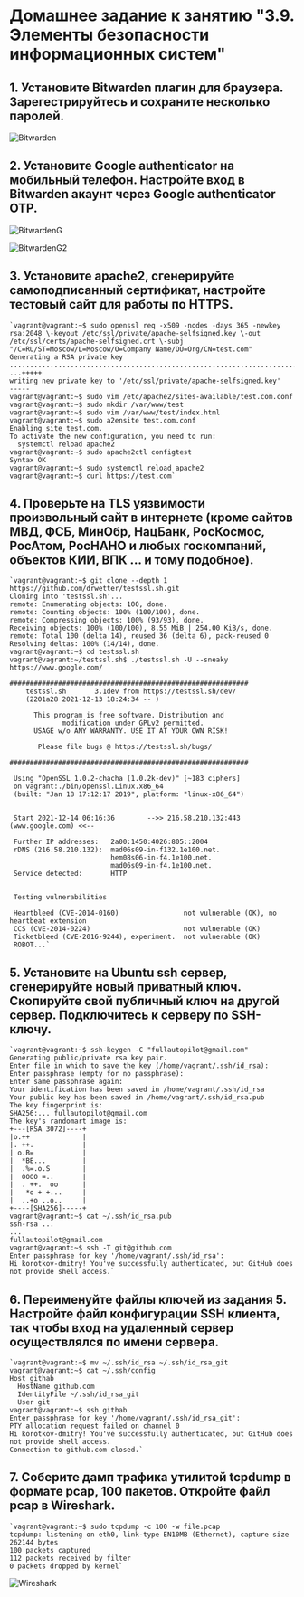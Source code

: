 # Домашнее задание к занятию "3.9. Элементы безопасности информационных систем"

## 1. Установите Bitwarden плагин для браузера. Зарегестрируйтесь и сохраните несколько паролей.
![Bitwarden](https://user-images.githubusercontent.com/92984527/145699393-6c00647a-82ce-4ffe-aa70-0299569e2757.png)
## 2. Установите Google authenticator на мобильный телефон. Настройте вход в Bitwarden акаунт через Google authenticator OTP.
![BitwardenG](https://user-images.githubusercontent.com/92984527/145699775-838c2b78-4839-4025-8f1b-7f3581f61cf6.png)

![BitwardenG2](https://user-images.githubusercontent.com/92984527/145699766-49db815c-6b22-4177-ab4b-d7e72a9e1ded.png)
## 3. Установите apache2, сгенерируйте самоподписанный сертификат, настройте тестовый сайт для работы по HTTPS.
    `vagrant@vagrant:~$ sudo openssl req -x509 -nodes -days 365 -newkey rsa:2048 \-keyout /etc/ssl/private/apache-selfsigned.key \-out /etc/ssl/certs/apache-selfsigned.crt \-subj "/C=RU/ST=Moscow/L=Moscow/O=Company Name/OU=Org/CN=test.com"
    Generating a RSA private key
    ..........................................................................................+++++
    ...+++++
    writing new private key to '/etc/ssl/private/apache-selfsigned.key'
    -----
    vagrant@vagrant:~$ sudo vim /etc/apache2/sites-available/test.com.conf
    vagrant@vagrant:~$ sudo mkdir /var/www/test
    vagrant@vagrant:~$ sudo vim /var/www/test/index.html
    vagrant@vagrant:~$ sudo a2ensite test.com.conf
    Enabling site test.com.
    To activate the new configuration, you need to run:
      systemctl reload apache2
    vagrant@vagrant:~$ sudo apache2ctl configtest
    Syntax OK
    vagrant@vagrant:~$ sudo systemctl reload apache2
    vagrant@vagrant:~$ curl https://test.com`
## 4. Проверьте на TLS уязвимости произвольный сайт в интернете (кроме сайтов МВД, ФСБ, МинОбр, НацБанк, РосКосмос, РосАтом, РосНАНО и любых госкомпаний, объектов КИИ, ВПК ... и тому подобное).
    `vagrant@vagrant:~$ git clone --depth 1 https://github.com/drwetter/testssl.sh.git
    Cloning into 'testssl.sh'...
    remote: Enumerating objects: 100, done.
    remote: Counting objects: 100% (100/100), done.
    remote: Compressing objects: 100% (93/93), done.
    Receiving objects: 100% (100/100), 8.55 MiB | 254.00 KiB/s, done.
    remote: Total 100 (delta 14), reused 36 (delta 6), pack-reused 0
    Resolving deltas: 100% (14/14), done.
    vagrant@vagrant:~$ cd testssl.sh
    vagrant@vagrant:~/testssl.sh$ ./testssl.sh -U --sneaky https://www.google.com/

    ###########################################################
        testssl.sh       3.1dev from https://testssl.sh/dev/
        (2201a28 2021-12-13 18:24:34 -- )

          This program is free software. Distribution and
                 modification under GPLv2 permitted.
          USAGE w/o ANY WARRANTY. USE IT AT YOUR OWN RISK!

           Please file bugs @ https://testssl.sh/bugs/

    ###########################################################

     Using "OpenSSL 1.0.2-chacha (1.0.2k-dev)" [~183 ciphers]
     on vagrant:./bin/openssl.Linux.x86_64
     (built: "Jan 18 17:12:17 2019", platform: "linux-x86_64")


     Start 2021-12-14 06:16:36        -->> 216.58.210.132:443 (www.google.com) <<--

     Further IP addresses:   2a00:1450:4026:805::2004
     rDNS (216.58.210.132):  mad06s09-in-f132.1e100.net.
                             hem08s06-in-f4.1e100.net.
                             mad06s09-in-f4.1e100.net.
     Service detected:       HTTP


     Testing vulnerabilities

     Heartbleed (CVE-2014-0160)                not vulnerable (OK), no heartbeat extension
     CCS (CVE-2014-0224)                       not vulnerable (OK)
     Ticketbleed (CVE-2016-9244), experiment.  not vulnerable (OK)
     ROBOT...`
## 5. Установите на Ubuntu ssh сервер, сгенерируйте новый приватный ключ. Скопируйте свой публичный ключ на другой сервер. Подключитесь к серверу по SSH-ключу.
    `vagrant@vagrant:~$ ssh-keygen -C "fullautopilot@gmail.com"
    Generating public/private rsa key pair.
    Enter file in which to save the key (/home/vagrant/.ssh/id_rsa):
    Enter passphrase (empty for no passphrase):
    Enter same passphrase again:
    Your identification has been saved in /home/vagrant/.ssh/id_rsa
    Your public key has been saved in /home/vagrant/.ssh/id_rsa.pub
    The key fingerprint is:
    SHA256:... fullautopilot@gmail.com
    The key's randomart image is:
    +---[RSA 3072]----+
    |o.++             |
    |. ++.            |
    | o.B=            |
    |  *BE...         |
    |  .%=.o.S        |
    |  oooo =..       |
    |  . ++.  oo      |
    |   *o + +...     |
    |  ..+o ..o..     |
    +----[SHA256]-----+
    vagrant@vagrant:~$ cat ~/.ssh/id_rsa.pub
    ssh-rsa ...
    ...
    fullautopilot@gmail.com
    vagrant@vagrant:~$ ssh -T git@github.com
    Enter passphrase for key '/home/vagrant/.ssh/id_rsa':
    Hi korotkov-dmitry! You've successfully authenticated, but GitHub does not provide shell access.` 
## 6. Переименуйте файлы ключей из задания 5. Настройте файл конфигурации SSH клиента, так чтобы вход на удаленный сервер осуществлялся по имени сервера.
    `vagrant@vagrant:~$ mv ~/.ssh/id_rsa ~/.ssh/id_rsa_git
    vagrant@vagrant:~$ cat ~/.ssh/config
    Host githab
      HostName github.com
      IdentityFile ~/.ssh/id_rsa_git
      User git
    vagrant@vagrant:~$ ssh githab
    Enter passphrase for key '/home/vagrant/.ssh/id_rsa_git':
    PTY allocation request failed on channel 0
    Hi korotkov-dmitry! You've successfully authenticated, but GitHub does not provide shell access.
    Connection to github.com closed.`
## 7. Соберите дамп трафика утилитой tcpdump в формате pcap, 100 пакетов. Откройте файл pcap в Wireshark.
    `vagrant@vagrant:~$ sudo tcpdump -c 100 -w file.pcap
    tcpdump: listening on eth0, link-type EN10MB (Ethernet), capture size 262144 bytes
    100 packets captured
    112 packets received by filter
    0 packets dropped by kernel`
![Wireshark](https://user-images.githubusercontent.com/92984527/145980516-ece2fdb1-8303-4c79-9acb-949fba32b72a.png)

